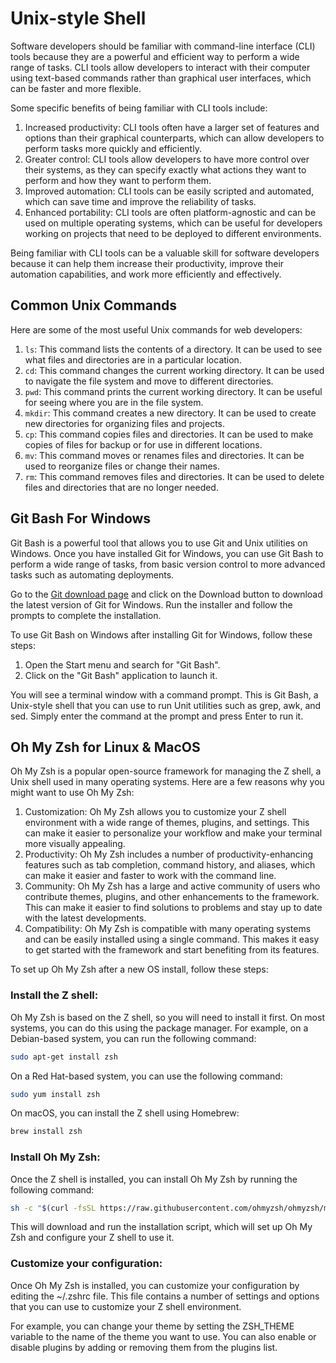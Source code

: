 # Unix-style Shell

Software developers should be familiar with command-line interface (CLI) tools because they are a powerful and efficient way to perform a wide range of tasks. CLI tools allow developers to interact with their computer using text-based commands rather than graphical user interfaces, which can be faster and more flexible.

Some specific benefits of being familiar with CLI tools include:

1. Increased productivity: CLI tools often have a larger set of features and options than their graphical counterparts, which can allow developers to perform tasks more quickly and efficiently.
2. Greater control: CLI tools allow developers to have more control over their systems, as they can specify exactly what actions they want to perform and how they want to perform them.
3. Improved automation: CLI tools can be easily scripted and automated, which can save time and improve the reliability of tasks.
4. Enhanced portability: CLI tools are often platform-agnostic and can be used on multiple operating systems, which can be useful for developers working on projects that need to be deployed to different environments.

Being familiar with CLI tools can be a valuable skill for software developers because it can help them increase their productivity, improve their automation capabilities, and work more efficiently and effectively.

## Common Unix Commands

Here are some of the most useful Unix commands for web developers:

1. `ls`: This command lists the contents of a directory. It can be used to see what files and directories are in a particular location.
2. `cd`: This command changes the current working directory. It can be used to navigate the file system and move to different directories.
3. `pwd`: This command prints the current working directory. It can be useful for seeing where you are in the file system.
4. `mkdir`: This command creates a new directory. It can be used to create new directories for organizing files and projects.
5. `cp`: This command copies files and directories. It can be used to make copies of files for backup or for use in different locations.
6. `mv`: This command moves or renames files and directories. It can be used to reorganize files or change their names.
7. `rm`: This command removes files and directories. It can be used to delete files and directories that are no longer needed.

## Git Bash For Windows

Git Bash is a powerful tool that allows you to use Git and Unix utilities on Windows. Once you have installed Git for Windows, you can use Git Bash to perform a wide range of tasks, from basic version control to more advanced tasks such as automating deployments.

Go to the [Git download page](https://git-scm.com/download/win) and click on the Download button to download the latest version of Git for Windows. Run the installer and follow the prompts to complete the installation.

To use Git Bash on Windows after installing Git for Windows, follow these steps:

1. Open the Start menu and search for "Git Bash".
2. Click on the "Git Bash" application to launch it.

You will see a terminal window with a command prompt. This is Git Bash, a Unix-style shell that you can use to run Unit utilities such as grep, awk, and sed. Simply enter the command at the prompt and press Enter to run it.

## Oh My Zsh for Linux & MacOS

Oh My Zsh is a popular open-source framework for managing the Z shell, a Unix shell used in many operating systems. Here are a few reasons why you might want to use Oh My Zsh:

1. Customization: Oh My Zsh allows you to customize your Z shell environment with a wide range of themes, plugins, and settings. This can make it easier to personalize your workflow and make your terminal more visually appealing.
2. Productivity: Oh My Zsh includes a number of productivity-enhancing features such as tab completion, command history, and aliases, which can make it easier and faster to work with the command line.
3. Community: Oh My Zsh has a large and active community of users who contribute themes, plugins, and other enhancements to the framework. This can make it easier to find solutions to problems and stay up to date with the latest developments.
4. Compatibility: Oh My Zsh is compatible with many operating systems and can be easily installed using a single command. This makes it easy to get started with the framework and start benefiting from its features.

To set up Oh My Zsh after a new OS install, follow these steps:

### Install the Z shell:

Oh My Zsh is based on the Z shell, so you will need to install it first. On most systems, you can do this using the package manager. For example, on a Debian-based system, you can run the following command:

```bash
sudo apt-get install zsh
```

On a Red Hat-based system, you can use the following command:

```bash
sudo yum install zsh
```

On macOS, you can install the Z shell using Homebrew:

```bash
brew install zsh
```

### Install Oh My Zsh:

Once the Z shell is installed, you can install Oh My Zsh by running the following command:

```bash
sh -c "$(curl -fsSL https://raw.githubusercontent.com/ohmyzsh/ohmyzsh/master/tools/install.sh)"
```

This will download and run the installation script, which will set up Oh My Zsh and configure your Z shell to use it.

### Customize your configuration:

Once Oh My Zsh is installed, you can customize your configuration by editing the ~/.zshrc file. This file contains a number of settings and options that you can use to customize your Z shell environment.

For example, you can change your theme by setting the ZSH_THEME variable to the name of the theme you want to use. You can also enable or disable plugins by adding or removing them from the plugins list.
